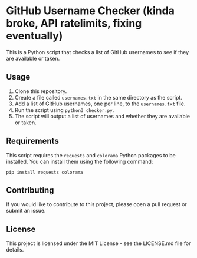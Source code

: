 # GitHub Username Checker (kinda broke, API ratelimits, fixing eventually)

This is a Python script that checks a list of GitHub usernames to see if they are available or taken. 

## Usage

1. Clone this repository.
2. Create a file called `usernames.txt` in the same directory as the script.
3. Add a list of GitHub usernames, one per line, to the `usernames.txt` file.
4. Run the script using `python3 checker.py`.
5. The script will output a list of usernames and whether they are available or taken.

## Requirements

This script requires the `requests` and `colorama` Python packages to be installed. You can install them using the following command:

```pip install requests colorama```

## Contributing

If you would like to contribute to this project, please open a pull request or submit an issue.

## License

This project is licensed under the MIT License - see the LICENSE.md file for details.
